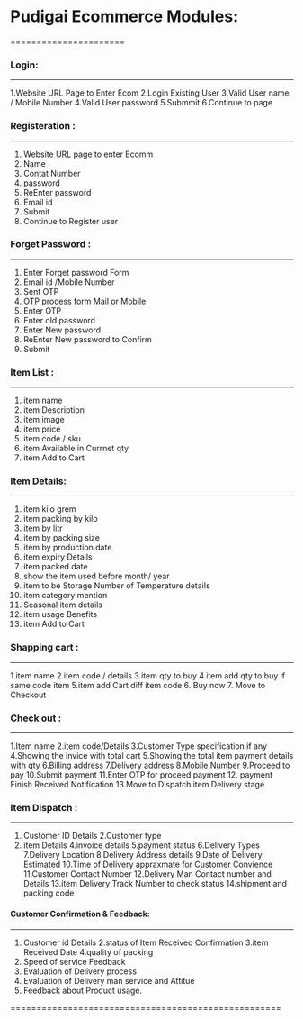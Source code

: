 # Pudigai Ecommerce Modules:
======================

### Login:
----------
1.Website URL Page to Enter Ecom
2.Login Existing User 
3.Valid User name / Mobile Number
4.Valid User password
5.Submmit
6.Continue to page

### Registeration :
-------------------
1. Website URL page to enter Ecomm
2. Name
3. Contat Number
4. password
5. ReEnter password
6. Email id
7. Submit
8. Continue to Register user

### Forget Password :
------------------
1.  Enter Forget password  Form
2. Email id /Mobile Number
3. Sent OTP
4. OTP process form Mail or Mobile
5. Enter OTP
6. Enter old password
7. Enter New password
8. ReEnter New password to Confirm
9. Submit

### Item List :
-----------
 1. item name 
2. item Description
3. item image
4. item price
5. item code / sku
6. item Available in Currnet qty
7. item Add to Cart

### Item Details:
------------------
1. item kilo grem
2. item packing by kilo
3. item by litr
4. item by packing size 
5. item by production date
6. item expiry Details
7. item packed date
8. show the item used before month/ year
9. item to be Storage Number of Temperature details
10. item category mention 
11. Seasonal item details
12. item usage Benefits 
13. item Add to Cart

### Shapping cart :
--------------------
 1.item name
2.item code / details
3.item qty to buy
4.item add qty to buy if same code item
5.item add Cart diff item code
6. Buy now
7. Move to Checkout 

### Check out :
---------------
1.Item name
2.item code/Details
3.Customer Type specification if any
4.Showing the invice with total cart
5.Showing the total item payment details with qty
6.Billing address
7.Delivery address
8.Mobile Number 
9.Proceed to pay
10.Submit payment 
11.Enter OTP for proceed payment
12. payment Finish Received Notification
13.Move to Dispatch item Delivery stage

### Item Dispatch :
-----------------
1. Customer ID Details
2.Customer type
3. item Details
4.invoice details
5.payment status
6.Delivery Types
7.Delivery Location
8.Delivery Address details
9.Date of Delivery Estimated
10.Time of Delivery appraxmate for Customer Convience
11.Customer Contact Number
12.Delivery Man Contact number and Details
13.item Delivery Track Number to check status
14.shipment and packing code

#### Customer Confirmation & Feedback:
-------------------------------------
1. Customer id Details
2.status of Item Received Confirmation
3.item Received Date
4.quality of packing 
5. Speed of service Feedback
6. Evaluation of Delivery process
7. Evaluation of Delivery man service and Attitue 
8. Feedback about Product usage.

====================================================








